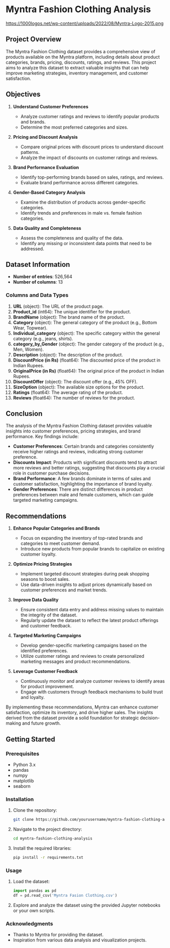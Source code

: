 # Myntra Fashion Clothing Analysis
<https://1000logos.net/wp-content/uploads/2022/08/Myntra-Logo-2015.png>

## Project Overview
The Myntra Fashion Clothing dataset provides a comprehensive view of products available on the Myntra platform, including details about product categories, brands, pricing, discounts, ratings, and reviews. This project aims to analyze this dataset to extract valuable insights that can help improve marketing strategies, inventory management, and customer satisfaction.

## Objectives

1. **Understand Customer Preferences**
   - Analyze customer ratings and reviews to identify popular products and brands.
   - Determine the most preferred categories and sizes.

2. **Pricing and Discount Analysis**
   - Compare original prices with discount prices to understand discount patterns.
   - Analyze the impact of discounts on customer ratings and reviews.

3. **Brand Performance Evaluation**
   - Identify top-performing brands based on sales, ratings, and reviews.
   - Evaluate brand performance across different categories.

4. **Gender-Based Category Analysis**
   - Examine the distribution of products across gender-specific categories.
   - Identify trends and preferences in male vs. female fashion categories.

5. **Data Quality and Completeness**
   - Assess the completeness and quality of the data.
   - Identify any missing or inconsistent data points that need to be addressed.

## Dataset Information
- **Number of entries**: 526,564
- **Number of columns**: 13

### Columns and Data Types
1. **URL** (object): The URL of the product page.
2. **Product_id** (int64): The unique identifier for the product.
3. **BrandName** (object): The brand name of the product.
4. **Category** (object): The general category of the product (e.g., Bottom Wear, Topwear).
5. **Individual_category** (object): The specific category within the general category (e.g., jeans, shirts).
6. **category_by_Gender** (object): The gender category of the product (e.g., Men, Women).
7. **Description** (object): The description of the product.
8. **DiscountPrice (in Rs)** (float64): The discounted price of the product in Indian Rupees.
9. **OriginalPrice (in Rs)** (float64): The original price of the product in Indian Rupees.
10. **DiscountOffer** (object): The discount offer (e.g., 45% OFF).
11. **SizeOption** (object): The available size options for the product.
12. **Ratings** (float64): The average rating of the product.
13. **Reviews** (float64): The number of reviews for the product.

## Conclusion
The analysis of the Myntra Fashion Clothing dataset provides valuable insights into customer preferences, pricing strategies, and brand performance. Key findings include:

- **Customer Preferences**: Certain brands and categories consistently receive higher ratings and reviews, indicating strong customer preference.
- **Discounts Impact**: Products with significant discounts tend to attract more reviews and better ratings, suggesting that discounts play a crucial role in customer purchase decisions.
- **Brand Performance**: A few brands dominate in terms of sales and customer satisfaction, highlighting the importance of brand loyalty.
- **Gender Preferences**: There are distinct differences in product preferences between male and female customers, which can guide targeted marketing campaigns.

## Recommendations
1. **Enhance Popular Categories and Brands**
   - Focus on expanding the inventory of top-rated brands and categories to meet customer demand.
   - Introduce new products from popular brands to capitalize on existing customer loyalty.

2. **Optimize Pricing Strategies**
   - Implement targeted discount strategies during peak shopping seasons to boost sales.
   - Use data-driven insights to adjust prices dynamically based on customer preferences and market trends.

3. **Improve Data Quality**
   - Ensure consistent data entry and address missing values to maintain the integrity of the dataset.
   - Regularly update the dataset to reflect the latest product offerings and customer feedback.

4. **Targeted Marketing Campaigns**
   - Develop gender-specific marketing campaigns based on the identified preferences.
   - Utilize customer ratings and reviews to create personalized marketing messages and product recommendations.

5. **Leverage Customer Feedback**
   - Continuously monitor and analyze customer reviews to identify areas for product improvement.
   - Engage with customers through feedback mechanisms to build trust and loyalty.

By implementing these recommendations, Myntra can enhance customer satisfaction, optimize its inventory, and drive higher sales. The insights derived from the dataset provide a solid foundation for strategic decision-making and future growth.

## Getting Started

### Prerequisites
- Python 3.x
- pandas
- numpy
- matplotlib
- seaborn

### Installation
1. Clone the repository:
    ```bash
    git clone https://github.com/yourusername/myntra-fashion-clothing-analysis.git
    ```
2. Navigate to the project directory:
    ```bash
    cd myntra-fashion-clothing-analysis
    ```
3. Install the required libraries:
    ```bash
    pip install -r requirements.txt
    ```

### Usage
1. Load the dataset:
    ```python
    import pandas as pd
    df = pd.read_csv('Myntra Fasion Clothing.csv')
    ```
2. Explore and analyze the dataset using the provided Jupyter notebooks or your own scripts.

### Acknowledgments
- Thanks to Myntra for providing the dataset.
- Inspiration from various data analysis and visualization projects.

